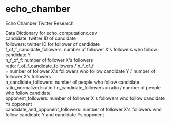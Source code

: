 # echo_chamber
Echo Chamber Twitter Research

Data Dictionary for echo_computationx.csv   
candidate: twitter ID of candidate  
followers: twitter ID for follower of candidate  
f_of_f_candidate_followers: number of follower X's followers who follow candidate Y  
n_f_of_f: number of follower X's followers  
ratio: f_of_f_candidate_followers / n_f_of_f   
       = number of follower X's followers who follow candidate Y / number of follower X's followers    
n_candidate_followers: number of people who follow candidate   
ratio_normalized: ratio / n_candidate_followers = ratio / number of people who follow candidate   
opponent_followers: number of follower X's followers who follow candidate Ys opponent   
candidate_and_opponent_followers: number of follower X's followers who follow candidate Y and candidate Ys opponent   
